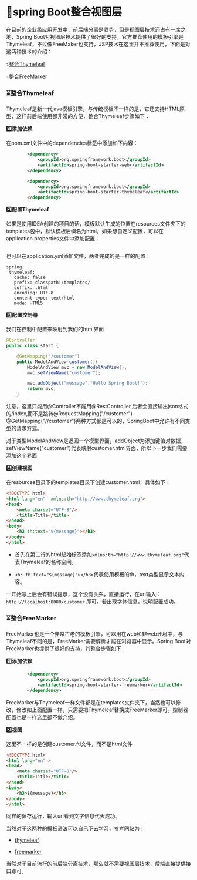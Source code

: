 # :lollipop:spring Boot整合视图层 #

在目前的企业级应用开发中，前后端分离是趋势，但是视图层技术还占有一席之地，Spring Boot对视图层技术提供了很好的支持，官方推荐使用的模板引擎是Thymeleaf，不过像FreeMaker也支持，JSP技术在这里并不推荐使用，下面是对这两种技术的介绍：

:arrow_heading_down:[整合Thymeleaf](#a1)

:arrow_heading_down:[整合FreeMarker](#a2)


<b id="a1"></b>

### :hourglass:整合Thymeleaf ###

Thymeleaf是新一代java模板引擎，与传统模板不一样的是，它还支持HTML原型，这样前后端使用都非常的方便，整合Thymeleaf步骤如下：

**:one:添加依赖**

在pom.xml文件中的dependencies标签中添加如下内容：

```xml
        <dependency>
            <groupId>org.springframework.boot</groupId>
            <artifactId>spring-boot-starter-web</artifactId>
        </dependency>

        <dependency>
            <groupId>org.springframework.boot</groupId>
            <artifactId>spring-boot-starter-thymeleaf</artifactId>
        </dependency>
```

**:two:配置Thymeleaf**

如果是使用IDEA创建的项目的话，模板默认生成的位置在resources文件夹下的templates包中，默认模板后缀名为html，如果想自定义配置，可以在application.properties文件中添加配置：

```

```

也可以在application.yml添加文件，两者完成的是一样的配置：

```
spring:
 thymeleaf:
   cache: false
   prefix: classpath:/templates/
   suffix: .html
   encoding: UTF-8
   content-type: text/html
   mode: HTML5
```

**:three:配置控制器**

我们在控制中配置来映射到我们的html界面

```java
@Controller
public class start {

    @GetMapping("/customer")
    public ModelAndView customer(){
        ModelAndView mvc = new ModelAndView();
        mvc.setViewName("customer");

        mvc.addObject("message","Hello Spring Boot!");
        return mvc;
    }
```

注意，这里只能用@Controller不能用@RestController,后者会直接输出json格式的/index,而不是跳转@RequestMapping("/customer")
@GetMapping("//customer")两种方式都是可以的，SpringBoot中允许有不同类型的请求方式。

对于类型ModelAndView是返回一个模型界面，addObject为添加键值对数据，setViewName("customer")代表映射customer.html界面，所以下一步我们需要添加这个界面


**:four:创建视图**

在resources目录下的templates目录下创建customer.html，具体如下：

```html
<!DOCTYPE html>
<html lang="en"  xmlns:th="http://www.thymeleaf.org">
<head>
    <meta charset="UTF-8"/>
    <title>Title</title>
</head>
<body>
    <h3 th:text="${message}"></h3>
</body>
</html>
```

* 首先在第二行的html起始标签添加`xmlns:th="http://www.thymeleaf.org"`代表Thymeleaf的名称空间。

* `<h3 th:text="${message}"></h3>`代表使用模板的th，text类型显示文本内容。

一开始写上后会有错误提示，这个没有关系，直接运行，在url输入：`http://localhost:8080/customer` 即可。若出现字体信息，说明配置成功。

<b id="a2"></b>

### :hourglass:整合FreeMarker ###

FreeMarker也是一个非常古老的模板引擎，可以用在web和非web环境中，与Thymeleaf不同的是，FreeMarker需要解析才能在浏览器中显示。Spring Boot对FreeMarker也提供了很好的支持，其整合步骤如下：

**:one:添加依赖**

```xml
        <dependency>
            <groupId>org.springframework.boot</groupId>
            <artifactId>spring-boot-starter-freemarker</artifactId>
        </dependency>
```

FreeMarker与Thymeleaf一样文件都是在templates文件夹下，当然也可以修改，修改如上面配置一样，只需要把Thymeleaf替换成FreeMarker即可。控制器配置也是一样这里都不做介绍。

**:two:视图**

这里不一样的是创建customer.ftl文件，而不是html文件

```html
<!DOCTYPE html>
<html lang="en" >
<head>
    <meta charset="UTF-8"/>
    <title>Title</title>
</head>
<body>
    <h3>${message}</h3>
</body>
</html>
```

同样的保存运行，输入url看到文字信息代表成功。


当然对于这两种的模板语法可以自己下去学习，参考网站为：

* [thymeleaf](https://www.thymeleaf.org/)

* [freemarker](https://freemarker.apache.org/)

当然对于目前流行的前后端分离技术，那么就不需要视图层技术，后端直接提供接口即可。
















